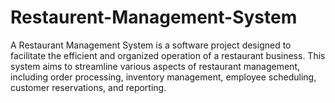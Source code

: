 # Restaurent-Management-System
A Restaurant Management System  is a software project designed to facilitate the efficient and organized operation of a restaurant business. This system aims to streamline various aspects of restaurant management, including order processing, inventory management, employee scheduling, customer reservations, and reporting.
